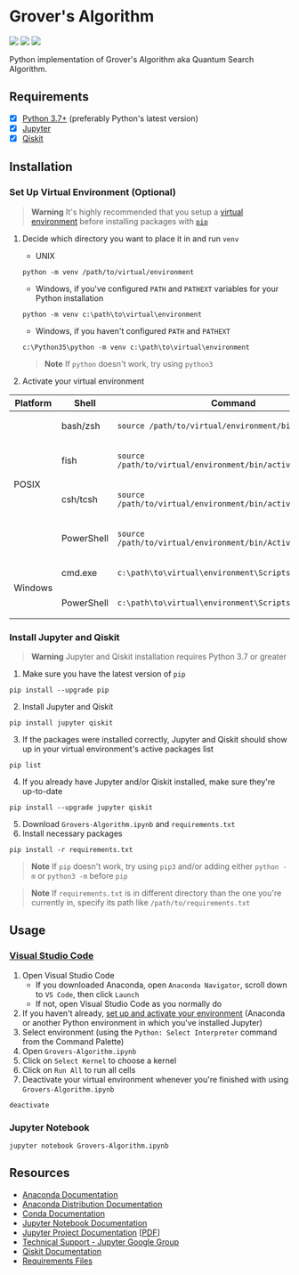 # Grover's Algorithm
![](https://img.shields.io/static/v1?label=Language&message=Python+3.10.9&logo=python&color=yellow&labelColor=393939&logoColor=white)
![](https://img.shields.io/static/v1?label=Kernel&message=Anaconda3&logo=anaconda&color=39ae39&labelColor=393939&logoColor=white)
![](https://img.shields.io/static/v1?label=IDE&message=Visual+Studio+Code&logo=visual+studio+code&color=blue&labelColor=393939&logoColor=white)

Python implementation of Grover's Algorithm aka Quantum Search Algorithm.

## Requirements
- [x] [Python 3.7+](https://www.python.org/downloads) (preferably Python's latest version)
- [x] [Jupyter](https://docs.jupyter.org/en/latest/install/notebook-classic.html)
- [x] [Qiskit](https://qiskit.org/documentation/getting_started.html)

## Installation
### Set Up Virtual Environment (Optional)
> **Warning**
> It's highly recommended that you setup a [virtual environment](https://docs.python.org/3.10/tutorial/venv.html) before installing packages with [`pip`](https://pip.pypa.io/en/stable/installation)
1. Decide which directory you want to place it in and run `venv`
      * UNIX
      ```
      python -m venv /path/to/virtual/environment
      ```
      * Windows, if you've configured `PATH` and `PATHEXT` variables for your Python installation
      ```
      python -m venv c:\path\to\virtual\environment
      ```
      * Windows, if you haven't configured `PATH` and `PATHEXT`
      ```
      c:\Python35\python -m venv c:\path\to\virtual\environment
      ```
     > **Note**
     > If `python` doesn't work, try using `python3`

2. Activate your virtual environment
<table>
<thead>
<tr><th>Platform</th>
<th>Shell</th>
<th>Command</th>
</tr>
</thead>
<tbody>
<tr><td rowspan="4">POSIX</td>
<td>bash/zsh</td>
<td><p style="margin-bottom: 0px">

```
source /path/to/virtual/environment/bin/activate
```
</p></td>
</tr>
<tr><td>fish</td>
<td><p style="margin-bottom: 0px">

```
source /path/to/virtual/environment/bin/activate.fish
```
</p></td>
</tr>
<tr><td>csh/tcsh</td>
<td><p style="margin-bottom: 0px">

```
source /path/to/virtual/environment/bin/activate.csh
```
</p></td>
</tr>
<tr><td>PowerShell</td>
<td><p style="margin-bottom: 0px">

```
source /path/to/virtual/environment/bin/Activate.ps1
```
</p></td>
</tr>
<tr><td rowspan="2">Windows</td>
<td>cmd.exe</td>
<td><p style="margin-bottom: 0px">

```
c:\path\to\virtual\environment\Scripts\activate.bat
```
</p></td>
</tr>
<tr><td>PowerShell</td>
<td><p style="margin-bottom: 0px">

```
c:\path\to\virtual\environment\Scripts\Activate.ps1
```
</p></td>
</tr>
</tbody>
</table>

### Install Jupyter and Qiskit
> **Warning**
> Jupyter and Qiskit installation requires Python 3.7 or greater
1. Make sure you have the latest version of `pip`
```
pip install --upgrade pip
```
2. Install Jupyter and Qiskit
```
pip install jupyter qiskit
```
3. If the packages were installed correctly, Jupyter and Qiskit should show up in your virtual environment's active packages list
```
pip list
```
4. If you already have Jupyter and/or Qiskit installed, make sure they're up-to-date
```
pip install --upgrade jupyter qiskit
```
5. Download `Grovers-Algorithm.ipynb` and `requirements.txt`
6. Install necessary packages
```
pip install -r requirements.txt
```

> **Note**
> If `pip` doesn't work, try using `pip3` and/or adding either `python -m` or `python3 -m` before `pip`

> **Note**
> If `requirements.txt` is in different directory than the one you're currently in, specify its path like `/path/to/requirements.txt`

## Usage
### [Visual Studio Code](https://code.visualstudio.com/docs/datascience/jupyter-notebooks)
1. Open Visual Studio Code
    * If you downloaded Anaconda, open `Anaconda Navigator`, scroll down to `VS Code`, then click `Launch`
    * If not, open Visual Studio Code as you normally do
2. If you haven't already, [set up and activate your environment](https://py-vscode.readthedocs.io/en/latest/files/venv.html) (Anaconda or another Python environment in which you've installed Jupyter)
3. Select environment (using the `Python: Select Interpreter` command from the Command Palette)
4. Open `Grovers-Algorithm.ipynb`
5. Click on `Select Kernel` to choose a kernel
6. Click on `Run All` to run all cells
7. Deactivate your virtual environment whenever you're finished with using `Grovers-Algorithm.ipynb`

```
deactivate
```

### Jupyter Notebook
```
jupyter notebook Grovers-Algorithm.ipynb
```

## Resources
* [Anaconda Documentation](https://docs.anaconda.com)
* [Anaconda Distribution Documentation](https://docs.continuum.io/free/anaconda)
* [Conda Documentation](https://docs.conda.io/en/latest)
* [Jupyter Notebook Documentation](https://jupyter-notebook.readthedocs.io/en/latest)
* [Jupyter Project Documentation](https://docs.jupyter.org/en/latest/index.html) [[PDF](https://buildmedia.readthedocs.org/media/pdf/jupyter/latest/jupyter.pdf)]
* [Technical Support - Jupyter Google Group](https://discourse.jupyter.org)
* [Qiskit Documentation](https://qiskit.org/documentation/index.html)
* [Requirements Files](https://pip.pypa.io/en/latest/user_guide/#requirements-files)
